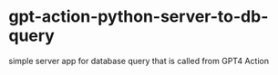 # gpt-action-python-server-to-db-query
simple server app for database query that is called from GPT4 Action
